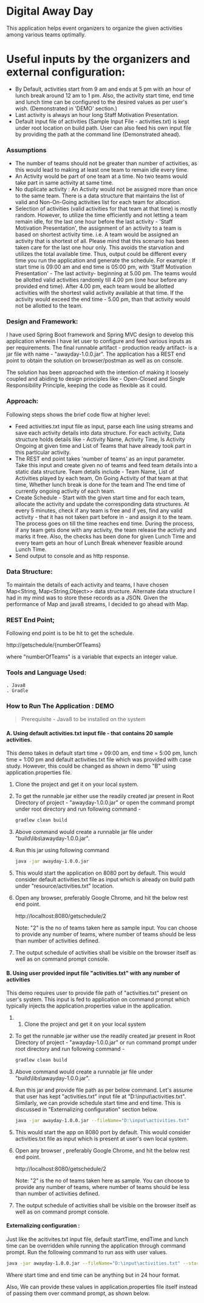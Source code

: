 # Digital Away Day

This application helps event organizers to organize the given activities among various teams optimally.

# Useful inputs by the organizers and external configuration:
  - By Default, activities start from 9 am and ends at 5 pm with an hour of lunch break around 12 am to 1 pm. Also, the activity start time, end time and lunch time can be configured to the desired values as per user's wish. (Demonstrated in 'DEMO' section.) 
  - Last activity is always an hour long Staff Motivation Presentation.
  - Default input file of activities (Sample Input File - activities.txt) is kept under root location on build path. User can also feed his own input file by providing the path at the command line (Demonstrated  ahead).

### Assumptions
- The number of teams should not be greater than number of activities, as this would lead to making at least one team to remain idle every time.
- An Activity would be part of one team at a time. No two teams would take part in same activity at same time.
- No duplicate activity : An Activity would not be assigned more than once to the same team. There is a data structure that maintains the list of valid and Non-On-Going activities list for each team for allocation.
- Selection of activities (valid activities for that team at that time) is mostly random. However, to utilize the time efficiently  and not letting a team remain idle, for the last one hour before the last activity - 'Staff Motivation Presentation', the assignment of an activity to a team is based on shortest activity time. i.e. A team would be assigned an activity that is shortest of all. Please mind that this scenario has been taken care for the last one hour only. This avoids the starvation and utilizes the total available time. Thus, output could be different every time you run the application and generate the schedule.
For example : If start time is 09:00 am and end time is 05:00 pm, with 'Staff Motivation Presentation' - The last activity- beginning  at 5.00 pm. The teams would be allotted valid activities randomly till 4.00 pm (one hour before any provided end time). After 4.00 pm, each team would be allotted activities with the shortest valid activity available at that time. If the activity would exceed the end time - 5.00 pm, than that activity would not be allotted to the team.


### Design and Framework:

I have used Spring Boot framework and Spring MVC design to develop this application wherein I have let user to configure and feed various inputs as per requirements. The final runnable artifact - production ready artifact- is a jar file with name - "awayday-1.0.0.jar". The application has a REST end point to obtain the solution on browser/postman as well as on console.

The solution has been approached with the intention of making it loosely coupled and abiding to design principles like - Open-Closed and Single Responsibility Principle, keeping the code as flexible as it could.

### Approach:

Following steps shows the brief code flow at higher level:

 - Feed activities.txt input file as input, parse each line using streams and save each activity details into data structure. For each activity, Data structure holds details like - Activity Name, Activity Time, Is Activity Ongoing at given time and List of Teams that have already took part in this particular activity.
 - The REST end point takes 'number of teams' as an input parameter. Take this input and create given no of teams and feed team details into a static data structure. Team details include - Team Name, List of Activities played by each team, On Going Activity of that team at that time, Whether lunch break is done for the team and The end time of currently ongoing activity of each team.
 - Create Schedule - Start with the given start time and for each team, allocate the activity and update the corresponding data structures. At every 5 minutes, check if any team is free and if yes, find any valid activity - that it has not taken part before in - and assign it to the team. The process goes on till the time reaches end time. During the process, if any team gets done with any activity, the team release the activity and marks it free. Also, the checks has been done for given Lunch Time and every team gets an hour of Lunch Break whenever feasible  around Lunch Time.
 - Send output to console and as http response.
 
### Data Structure: 

To maintain the details of each activity and teams, I have chosen Map<String, Map<String,Object>> data structure. Alternate data structure I had in my mind was to store these records as a JSON. Given the performance of Map and java8 streams, I decided to go ahead with Map.

### REST End Point;

Following end point is to be hit to get the schedule.

http://getschedule/{numberOfTeams} 

where "numberOfTeams" is a variable that expects an integer value.

### Tools and Language Used:
    . Java8
    . Gradle

### How to Run The Application : DEMO

 > Prerequisite - Java8 to be installed on the system

#### A. Using default activities.txt input file - that contains 20 sample activities.

This demo takes in default start time = 09:00 am, end time = 5:00 pm,  lunch time = 1:00 pm and default activities.txt file which was provided with case study. However, this could be changed as shown in demo "B" using application.properties file.

 1. Clone the project and get it on your local system.
 2. To get the runnable jar either use the readily created jar present in Root Directory of project - "awayday-1.0.0.jar" or open the command prompt under root directory and run following command -
    ```sh 
    gradlew clean build
    ```
3. Above command would create a runnable jar file under "build\libs\awayday-1.0.0.jar".
4. Run this jar using following command 
   ```sh
   java -jar awayday-1.0.0.jar
   ```
5. This would start the application on 8080 port by default. This would consider default activities.txt file as input which is already on build path under "resource/activities.txt" location.
6. Open any browser, preferably  Google Chrome, and hit the below rest end point. 
    
    http://localhost:8080/getschedule/2 

    Note: "2" is the no of teams taken here as sample input. You can choose to provide any number of teams, where number of teams should be less than number of activities defined.
7. The output schedule of activities shall be visible on the browser itself as well as on command prompt console.


 #### B. Using user provided input file "activities.txt" with any number of activities
 
 This demo requires user to provide file path of "activities.txt" present on user's system. This input is fed to application on command prompt which typically injects the application.properties value in the application.
 
 1. 1. Clone the project and get it on your local system
 2. To get the runnable jar wither use the readily created jar present in Root Directory of project - "awayday-1.0.0.jar" or run command prompt under root directory and run following command -
    ```sh 
    gradlew clean build
    ```
3. Above command would create a runnable jar file under "build\libs\awayday-1.0.0.jar".
4. Run this jar and provide file path as per below command. Let's assume that user has kept "activities.txt" input file at "D:\input\activities.txt". Similarly, we can provide schedule start time and end time. This is discussed in "Externalizing configuration" section below.
   ```sh
   java -jar awayday-1.0.0.jar --fileName="D:\input\activities.txt"
   ```
5. This would start the app on 8080 port by default. This would consider activities.txt file as input which is present at user's own local system. 
6. Open any browser , preferably  Google Chrome, and hit the below rest end point. 

    http://localhost:8080/getschedule/2 

    Note: "2" is the no of teams taken here as sample. You can choose to provide any number of teams, where number of teams should be less than number of activities defined.
7. The output schedule of activities shall be visible on the browser itself as well as on command prompt console.

#### Externalizing configuration :

Just like the acitivites.txt input file, default startTime, endTime and lunch time can be overridden while running the application through command prompt. Run the following command to run ass with user values.

```sh
java -jar awayday-1.0.0.jar --fileName="D:\input\activities.txt" --startTime=11:00 --endTime=19:00 --lunchTimeStartsAt=14:00 lunchTimeEndsAt=15:00
```

Where start time and end time can be anything but in 24 hour format.

Also, We can provide these values in application.properties file itself instead of passing them over command prompt, as shown below.
